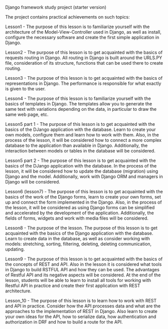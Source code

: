 Django framework study project (starter version)

The project contains practical achievements on such topics:

Lesson1 - The purpose of this lesson is to familiarize yourself with the architecture of the Model-View-Controller used in Django, as well as install, configure the necessary software and create the first simple application in Django.

Lesson2 - The purpose of this lesson is to get acquainted with the basics of requests routing in Django. All routing in Django is built around the URLS.PY file, consideration of its structure, functions that can be used there to create routing.

Lesson3 - The purpose of this lesson is to get acquainted with the basics of representations in Django. The performance is responsible for what exactly is given to the user.

Lesson4 - The purpose of this lesson is to familiarize yourself with the basics of templates in Django. The templates allow you to generate the same text with variations depending on the data, in particular to draw the same web page, etc.

Lesson5 part 1 - The purpose of this lesson is to get acquainted with the basics of the DJango application with the database. Learn to create your own models, configure them and learn how to work with them. Also, in the process of the lesson, it will be considered how to connect a more complex database to the application than available in Django. Additionally, the interaction between models or tables in the database will be considered.

Lesson5 part 2 - The purpose of this lesson is to get acquainted with the basics of the DJango application with the database. In the process of the lesson, it will be considered how to update the database (migration) using Django and the model. Additionally, work with Django ORM and managers in Django will be considered.

Lesson6 (lesson7) - The purpose of this lesson is to get acquainted with the basics of the work of the Django forms, learn to create your own forms, set up and connect the form implemented in the Django. Also, in the process of the lesson, it will be considered as using Django forms can be simplified and accelerated by the development of the application. Additionally, the fields of forms, widgets and work with media files will be considered.

Lesson8 - The purpose of the lesson. The purpose of this lesson is to get acquainted with the basics of the Django application with the database. Learn to create data in the database, as well as consider working with models: stretching, sorting, filtering, deleting, deleting communication, updating.

Lesson9 - The purpose of this lesson is to get acquainted with the basics of the concepts of REST and API. Also in the lesson it is considered what tools in Django to build RSTFUL API and how they can be used. The advantages of Restful API and its negative aspects will be considered. At the end of the lesson, students will be able to learn to install all tools for working with Restful API in practice and create their first application with REST architecture.

Lesson_10 - The purpose of this lesson is to learn how to work with REST and API in practice. Consider how the API processes data and what are the approaches to the implementation of REST in Django. Also learn to create your own ideas for the API, how to serialize data, how authentication and authorization in DRF and how to build a route for the API.